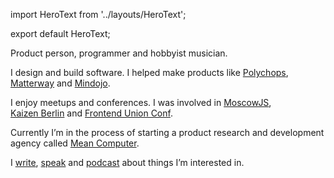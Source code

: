 import HeroText from '../layouts/HeroText';

export default HeroText;

Product person,
programmer
and
hobbyist musician.

I design and build software. I helped make products like
[Polychops](#Polychops),
[Matterway](#Matterway)
and
[Mindojo](#Mindojo).

I enjoy meetups and conferences. I was involved in
[MoscowJS](https://moscowjs.ru),
[Kaizen&nbsp;Berlin](https://www.meetup.com/Kaizen-Berlin/)
and
[Frontend&nbsp;Union&nbsp;Conf](http://frontend-union-conf.github.io/func2016/).

Currently I’m in the process of starting a product research and
development agency called [Mean&nbsp;Computer](https://mean.computer).

I
[write](#RecentPosts),
[speak](/talks)
and
[podcast](https://codepodcast.com)
about things I’m interested in.
